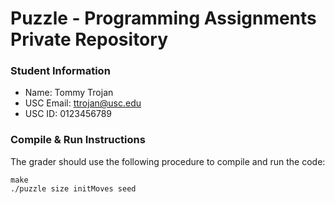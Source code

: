 # Puzzle - Programming Assignments Private Repository
### Student Information
  + Name: Tommy Trojan
  + USC Email: ttrojan@usc.edu
  + USC ID: 0123456789

### Compile & Run Instructions
The grader should use the following procedure to compile and run the code:
```shell
make
./puzzle size initMoves seed
```
